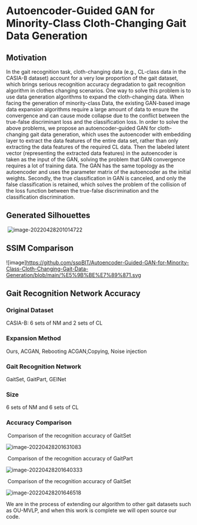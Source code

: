 
# **Autoencoder-Guided GAN for Minority-Class Cloth-Changing Gait Data Generation**

## Motivation

In the gait recognition task, cloth-changing data (e.g., CL-class data in the CASIA-B dataset) account for a very low proportion of the gait dataset, which brings serious recognition accuracy degradation to gait recognition algorithm in clothes changing scenarios. One way to solve this problem is to use data generation algorithms to expand the cloth-changing data. When facing the generation of minority-class Data, the existing GAN-based image data expansion algorithms require a large amount of data to ensure the convergence and can cause mode collapse due to the conflict between the true-false discriminant loss and the classification loss. In order to solve the above problems, we propose an autoencoder-guided GAN for cloth-changing gait data generation, which uses the autoencoder with embedding layer to extract the data features of the entire data set, rather than only extracting the data features of the required CL data. Then the labeled latent vector (representing the extracted data features) in the autoencoder is taken as the input of the GAN, solving the problem that GAN convergence requires a lot of training data. The GAN has the same topology as the autoencoder and uses the parameter matrix of the autoencoder as the initial weights. Secondly, the true classification in GAN is canceled, and only the false classification is retained, which solves the problem of the collision of the loss function between the true-false discrimination and the classification discrimination. 

## Generated Silhouettes

​                               ![image-20220428201014722](C:\Users\xjxjx\AppData\Roaming\Typora\typora-user-images\image-20220428201014722.png)

## SSIM Comparison

![image]https://github.com/sspBIT/Autoencoder-Guided-GAN-for-Minority-Class-Cloth-Changing-Gait-Data-Generation/blob/main/%E5%9B%BE%E7%89%871.svg

## Gait Recognition Network Accuracy

### Original Dataset

CASIA-B: 6 sets of NM and 2 sets of CL

### Expansion Method

Ours, ACGAN, Rebooting ACGAN,Copying, Noise injection

### Gait Recognition Network

GaitSet, GaitPart, GEINet

### Size

6 sets of NM and 6 sets of CL

### Accuracy Comparison

​                                                                                                    Comparison of the recognition accuracy of GaitSet

![image-20220428201631083](C:\Users\xjxjx\AppData\Roaming\Typora\typora-user-images\image-20220428201631083.png)



​                                                                                                     Comparison of the recognition accuracy of GaitPart

![image-20220428201640333](C:\Users\xjxjx\AppData\Roaming\Typora\typora-user-images\image-20220428201640333.png)



​                                                                                                     Comparison of the recognition accuracy of GaitSet

![image-20220428201646518](C:\Users\xjxjx\AppData\Roaming\Typora\typora-user-images\image-20220428201646518.png)



We are in the process of extending our algorithm to other gait datasets such as OU-MVLP, and when this work is complete we will open source our code.

